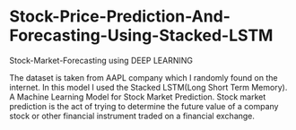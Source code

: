 # Stock-Price-Prediction-And-Forecasting-Using-Stacked-LSTM
Stock-Market-Forecasting using DEEP LEARNING

The dataset is taken from AAPL company which I randomly found on the internet. In this model I used the Stacked LSTM(Long Short Term Memory).
A Machine Learning Model for Stock Market Prediction. Stock market prediction is the act of trying to determine the future value of a company stock or other financial instrument traded on a financial exchange.

